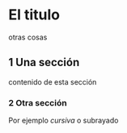 # El titulo

otras cosas

## 1 Una sección

contenido de esta sección

### 2 Otra sección

Por ejemplo _cursiva_ o subrayado 